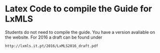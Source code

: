 # Latex Code to compile the Guide for LxMLS

Students do not need to compile the guide. You have a version avaliable on the
website. For 2016 a draft can be found under

    http://lxmls.it.pt/2016/LxMLS2016_draft.pdf
